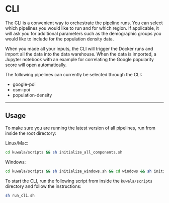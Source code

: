 # CLI

The CLI is a convenient way to orchestrate the pipeline runs. You can select which pipelines you would like to run and
for which region. If applicable, it will ask you for additional parameters such as the demographic groups you would like
to include for the population density data.

When you made all your inputs, the CLI will trigger the Docker runs and import all the data into the data warehouse.
When the data is imported, a Jupyter notebook with an example for correlating the Google popularity score will open
automatically.

The following pipelines can currently be selected through the CLI:

- google-poi
- osm-poi
- population-density

---

## Usage

To make sure you are running the latest version of all pipelines, run from inside the root directory:

Linux/Mac:

```zsh
cd kuwala/scripts && sh initialize_all_components.sh
```

Windows:

```zsh
cd kuwala/scripts && sh initialize_windows.sh && cd windows && sh initialize_all_components.sh
```

To start the CLI, run the following script from inside the `kuwala/scripts` directory and follow the instructions:

```zsh
sh run_cli.sh
```